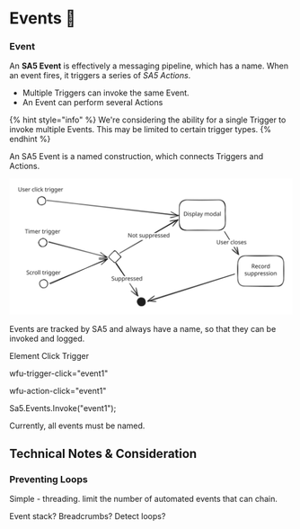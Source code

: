 # Events 🧪









### Event&#x20;

An **SA5 Event** is effectively a messaging pipeline, which has a name.  When an event fires, it triggers a series of _SA5 Actions_. &#x20;

* Multiple Triggers can invoke the same Event.&#x20;
* An Event can perform several Actions&#x20;

{% hint style="info" %}
We're considering the ability for a single Trigger to invoke multiple Events. This may be limited to certain trigger types.&#x20;
{% endhint %}







An SA5 Event is a named construction, which connects Triggers and Actions.&#x20;

<img src="../.gitbook/assets/file.excalidraw (3).svg" alt="" class="gitbook-drawing">

Events are tracked by SA5 and always have a name, so that they can be invoked and logged. &#x20;

Element Click Trigger

wfu-trigger-click="event1"

wfu-action-click="event1"&#x20;



Sa5.Events.Invoke("event1");&#x20;

















Currently, all events must be named.&#x20;

## Technical Notes & Consideration&#x20;

### Preventing Loops&#x20;

Simple - threading. limit the number of automated events that can chain. &#x20;

Event stack?  Breadcrumbs?  Detect loops? &#x20;







